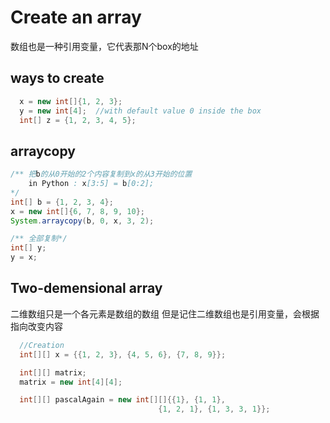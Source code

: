 # Create an array
数组也是一种引用变量，它代表那N个box的地址

## ways to create
```java
  x = new int[]{1, 2, 3};
  y = new int[4];  //with default value 0 inside the box
  int[] z = {1, 2, 3, 4, 5};
```
## arraycopy
```java
/** 把b的从0开始的2个内容复制到x的从3开始的位置
    in Python : x[3:5] = b[0:2];
*/
int[] b = {1, 2, 3, 4};
x = new int[]{6, 7, 8, 9, 10};
System.arraycopy(b, 0, x, 3, 2);

/** 全部复制*/
int[] y;
y = x;
```
## Two-demensional array
二维数组只是一个各元素是数组的数组
但是记住二维数组也是引用变量，会根据指向改变内容
```java
  //Creation
  int[][] x = {{1, 2, 3}, {4, 5, 6}, {7, 8, 9}};

  int[][] matrix;
  matrix = new int[4][4];

  int[][] pascalAgain = new int[][]{{1}, {1, 1},
                                 {1, 2, 1}, {1, 3, 3, 1}};
```
